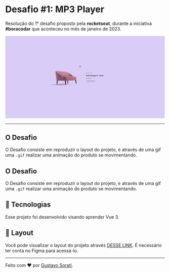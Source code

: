 # Desafio #1: MP3 Player

Resolução do 1° desafio proposto pela **rocketseat**, durante a iniciativa **#boracodar** que aconteceu no mês de janeiro de 2023.

![Projeto Resolução](_docs/capa.jpg)

---

## O Desafio

O Desafio consiste em reproduzir o layout do projeto, e através de uma gif uma ``.gif`` realizar uma animação do produto se movimentando.

## O Desafio

O Desafio consiste em reproduzir o layout do projeto, e através de uma gif uma ``.gif`` realizar uma animação do produto se movimentando.

## 🚀 Tecnologias

Esse projeto foi desenvolvido visando aprender Vue 3.

## 🔖 Layout

Você pode visualizar o layout do projeto através [DESSE LINK](https://www.figma.com/file/ZDEDUfRx9SzJ3MQmP0VBEn/%23boraCodar---Desafio-2-(Community)?node-id=1-133&t=jnO4LKCPo4wDDZG9-0). É necessário ter conta no Figma para acessá-lo.

---

Feito com ❤️ por [Gustavo Sorati](https://github.com/gustavo-sorati). 
